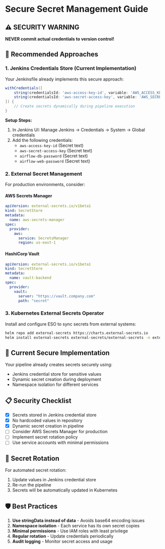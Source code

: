 # Secure Secret Management Guide

## ⚠️ SECURITY WARNING
**NEVER commit actual credentials to version control!**

## 🔐 Recommended Approaches

### 1. Jenkins Credentials Store (Current Implementation)
Your Jenkinsfile already implements this secure approach:

```groovy
withCredentials([
    string(credentialsId: 'aws-access-key-id', variable: 'AWS_ACCESS_KEY'),
    string(credentialsId: 'aws-secret-access-key', variable: 'AWS_SECRET_KEY')
]) {
    // Create secrets dynamically during pipeline execution
}
```

**Setup Steps:**
1. In Jenkins UI: Manage Jenkins → Credentials → System → Global credentials
2. Add the following credentials:
   - `aws-access-key-id` (Secret text)
   - `aws-secret-access-key` (Secret text)
   - `airflow-db-password` (Secret text)
   - `airflow-web-password` (Secret text)

### 2. External Secret Management
For production environments, consider:

#### AWS Secrets Manager
```yaml
apiVersion: external-secrets.io/v1beta1
kind: SecretStore
metadata:
  name: aws-secrets-manager
spec:
  provider:
    aws:
      service: SecretsManager
      region: us-east-1
```

#### HashiCorp Vault
```yaml
apiVersion: external-secrets.io/v1beta1
kind: SecretStore
metadata:
  name: vault-backend
spec:
  provider:
    vault:
      server: "https://vault.company.com"
      path: "secret"
```

### 3. Kubernetes External Secrets Operator
Install and configure ESO to sync secrets from external systems:

```bash
helm repo add external-secrets https://charts.external-secrets.io
helm install external-secrets external-secrets/external-secrets -n external-secrets-system --create-namespace
```

## 🚀 Current Secure Implementation

Your pipeline already creates secrets securely using:
- Jenkins credential store for sensitive values
- Dynamic secret creation during deployment
- Namespace isolation for different services

## 📋 Security Checklist

- [x] Secrets stored in Jenkins credential store
- [x] No hardcoded values in repository
- [x] Dynamic secret creation in pipeline
- [ ] Consider AWS Secrets Manager for production
- [ ] Implement secret rotation policy
- [ ] Use service accounts with minimal permissions

## 🔄 Secret Rotation

For automated secret rotation:
1. Update values in Jenkins credential store
2. Re-run the pipeline
3. Secrets will be automatically updated in Kubernetes

## 🛡️ Best Practices

1. **Use stringData instead of data** - Avoids base64 encoding issues
2. **Namespace isolation** - Each service has its own secret copies
3. **Minimal permissions** - Use IAM roles with least privilege
4. **Regular rotation** - Update credentials periodically
5. **Audit logging** - Monitor secret access and usage
